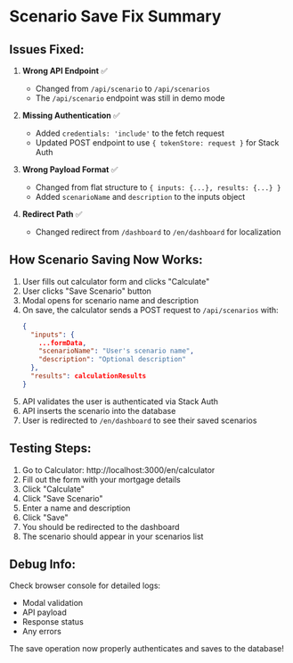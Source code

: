 # Scenario Save Fix Summary

## Issues Fixed:

1. **Wrong API Endpoint** ✅
   - Changed from `/api/scenario` to `/api/scenarios`
   - The `/api/scenario` endpoint was still in demo mode

2. **Missing Authentication** ✅
   - Added `credentials: 'include'` to the fetch request
   - Updated POST endpoint to use `{ tokenStore: request }` for Stack Auth

3. **Wrong Payload Format** ✅
   - Changed from flat structure to `{ inputs: {...}, results: {...} }`
   - Added `scenarioName` and `description` to the inputs object

4. **Redirect Path** ✅
   - Changed redirect from `/dashboard` to `/en/dashboard` for localization

## How Scenario Saving Now Works:

1. User fills out calculator form and clicks "Calculate"
2. User clicks "Save Scenario" button
3. Modal opens for scenario name and description
4. On save, the calculator sends a POST request to `/api/scenarios` with:
   ```json
   {
     "inputs": {
       ...formData,
       "scenarioName": "User's scenario name",
       "description": "Optional description"
     },
     "results": calculationResults
   }
   ```
5. API validates the user is authenticated via Stack Auth
6. API inserts the scenario into the database
7. User is redirected to `/en/dashboard` to see their saved scenarios

## Testing Steps:

1. Go to Calculator: http://localhost:3000/en/calculator
2. Fill out the form with your mortgage details
3. Click "Calculate"
4. Click "Save Scenario"
5. Enter a name and description
6. Click "Save"
7. You should be redirected to the dashboard
8. The scenario should appear in your scenarios list

## Debug Info:

Check browser console for detailed logs:
- Modal validation
- API payload
- Response status
- Any errors

The save operation now properly authenticates and saves to the database!
